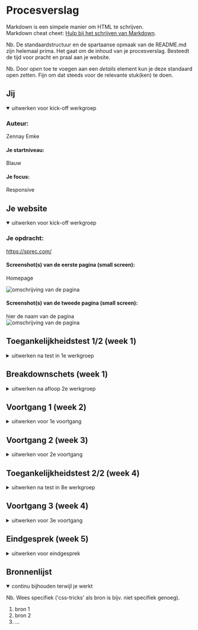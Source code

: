 # Procesverslag
Markdown is een simpele manier om HTML te schrijven.  
Markdown cheat cheet: [Hulp bij het schrijven van Markdown](https://github.com/adam-p/markdown-here/wiki/Markdown-Cheatsheet).

Nb. De standaardstructuur en de spartaanse opmaak van de README.md zijn helemaal prima. Het gaat om de inhoud van je procesverslag. Besteedt de tijd voor pracht en praal aan je website.

Nb. Door *open* toe te voegen aan een *details* element kun je deze standaard open zetten. Fijn om dat steeds voor de relevante stuk(ken) te doen.





## Jij

<details open>
  <summary>uitwerken voor kick-off werkgroep</summary>

  ### Auteur:
  Zennay Emke

  #### Je startniveau:
  Blauw

  #### Je focus:
Responsive
 
</details>





## Je website

<details open>
  <summary>uitwerken voor kick-off werkgroep</summary>

  ### Je opdracht:
  https://sprec.com/

  #### Screenshot(s) van de eerste pagina (small screen): 
  Homepage
  
  <img src="https://imgur.com/wrsExmg" width="375px" alt="omschrijving van de pagina"/>

  #### Screenshot(s) van de tweede pagina (small screen):
  hier de naam van de pagina  
  <img src="https://imgur.com/a/E6AfCB3" width="375px" alt="omschrijving van de pagina"/>
 
</details>



## Toegankelijkheidstest 1/2 (week 1)

<details>
  <summary>uitwerken na test in 1e werkgroep</summary>

  ### Bevindingen
 Het is een wereld van verschil om het web op de manier te gebruiken hoe mindervaliden dit doen.
 Ik hoop dat deze mensen hier beter aan gewend zijn en er minder aan storen dan dat ik dat deed.

  #### Screenreader
 De screenreader was moeilijk te gebruiken, dit had echter niet met
 de toegankelijkheid van de site zelf te maken. 


  #### Muis en Toetsenbord 
  Hier korte omschrijving (met indien nodig afbeeldingen)

  Hier een omschrijving van hoe het opgelost kan worden (met indien nodig afbeeldingen)


  #### Motoriek (shocks, elastiekjes)
Met de schokjes op de hoogste stand was het erg moeilijk om de site gewoonlijk te gebruiken aangezien ik mijn laptop bijna kapot sloeg.
Dit zou je mogelijk kunnen oplossen met een oogtracker aangezien het moeilijk is een muis te gebruiken.


  #### Visueel (brillen, contrast, kleurenblind, dark/light). 
De kleurverschillen maakt niet heel veel uit op Sprec.com
aangezien de site redelijk zwart wit is en er niet elementen worden uitgelicht met kleur behalve de projecten, maar dit creeerd geen extra ongemak voor iemand met een visuele beperking

</details>



## Breakdownschets (week 1)

<details>
  <summary>uitwerken na afloop 2e werkgroep</summary>

  ### de hele pagina: 
  <img src="https://imgur.com/a/95AAcTc" width="375px" alt="breakdown van de hele pagina">

  ### dynamisch deel (bijv menu): 
  <img src="https://imgur.com/a/NFoCVjt" width="375px" alt="breakdown van tweede pagina">

  ### wellicht nog een dynamisch deel (bijv filter): 
  <img src="https://imgur.com/9c0Qv1H" width="375px" alt="Breakdown menu">

</details>





## Voortgang 1 (week 2)

<details>
  <summary>uitwerken voor 1e voortgang</summary>

  ### Stand van zaken
  De code was onvolledig, ik was veel blijven hangen deze week, coderen ging stroef 


  ### Agenda voor meeting
  samen met je groepje opstellen

  | student 1      | student 2          | student 3    | student 4        |
  | ---            | ---                | ---          | ---              |
  | dit bespreken  | en dit             | en ik dit    | en dan ik dat    |
  | en dat ook nog | dit als er tijd is | nog een punt | dit wil ik zeker |
  | ...            | ...                | ...          | ...              |


  ### Verslag van meeting
  hier na afloop snel de uitkomsten van de meeting vastleggen

  - punt 1
  - punt 2
  - nog een punt
  - ...

</details>





## Voortgang 2 (week 3)

<details>
  <summary>uitwerken voor 2e voortgang</summary>

  ### Stand van zaken
  hier dit ging goed & dit was lastig (neem ook screenshots op van delen van je website en code)


  ### Agenda voor meeting
  samen met je groepje opstellen

  | student 1      | student 2          | student 3    | student 4        |
  | ---            | ---                | ---          | ---              |
  | dit bespreken  | en dit             | en ik dit    | en dan ik dat    |
  | en dat ook nog | dit als er tijd is | nog een punt | dit wil ik zeker |
  | ...            | ...                | ...          | ...              |

  Student 1:
Hoe kan ik mijn site responsive maken en de portfolio blokken naast elkaar zetten als het scherm groter word
Hoe krijg ik een streepje achter mijn tekst zoals eerst.
Hoe krijg ik mijn svg logo mooi in het scherm.
  
  Student 2: 
  
  Hoe krijg ik een andere kleur outline geven
  - Hoe kan ik het beste de tekst na het aanvink vakje plaatsen
  - Hoe krijg ik het voor elkaar om een button disabled te maken en vervolgens, abled te maken als er op de aanvinkinput wordt geklikt?
  
  Student 3:
  
  kan ik 2 style sheet gebruiken of moet ik meteen 3 gebruiken?
ziet mijn html en css code er to nu toe er goed uit?  
hoe verandere ik de kleur van de svg bestand in css
  
  
  ### Verslag van meeting
  hier na afloop snel de uitkomsten van de meeting vastleggen

Er zaten veel schoonheids foutjes in mijn code.
De andere waren al een stuk verder met hun code

Het liep uit en er was weinig tijd over voor de vragen die ik had voorbereid.

</details>





## Toegankelijkheidstest 2/2 (week 4)

<details>
  <summary>uitwerken na test in 8e werkgroep</summary>

  ### Bevindingen
 Verbeterd: een introductie tot de pagina met een H1

  #### Screenreader
  Images worden niet voorgelezen omdat het background images zijn.
  ook word image eerder gelezen dan de h2
  


  #### Muis en Toetsenbord 
  Gaat eerst naar navigatie


  #### Motoriek (shocks, elastiekjes)
De website was redelijk bruikbaar omdat de knoppen op normale plekken zitten en normale grootte hebben.
footer knoppen zijn klein dus moeilijk klikbaar.

  #### Visueel (brillen, contrast, kleurenblind, dark/light). 
Bepaalde teksten zijn slecht leesbaar omdat het het font dun is en het contrast wat laag is.

</details>





## Voortgang 3 (week 4)

<details>
  <summary>uitwerken voor 3e voortgang</summary>

  ### Stand van zaken
  hier dit ging goed & dit was lastig (neem ook screenshots op van delen van je website en code)


  ### Agenda voor meeting
  samen met je groepje opstellen

  | student 1      | student 2          | student 3    | student 4        |
  | ---            | ---                | ---          | ---              |
  | dit bespreken  | en dit             | en ik dit    | en dan ik dat    |
  | en dat ook nog | dit als er tijd is | nog een punt | dit wil ik zeker |
  | ...            | ...                | ...          | ...              |


  ### Verslag van meeting
  hier na afloop snel de uitkomsten van de meeting vastleggen

  - punt 1
  - punt 2
  - nog een punt
  - ...

</details>





## Eindgesprek (week 5)

<details>
  <summary>uitwerken voor eindgesprek</summary>

  ### Je uitkomst - karakteristiek screenshots:
  <img src="readme-images/dummy-plaatje.jpg" width="375px" alt="uitomst opdracht 1">


  ### Dit ging goed/Heb ik geleerd: 
  Korte omschrijving met plaatjes

  <img src="readme-images/dummy-plaatje.jpg" width="375px" alt="top">


  ### Dit was lastig/Is niet gelukt:
  Korte omschrijving met plaatjes

  <img src="readme-images/dummy-plaatje.jpg" width="375px" alt="bummer">
</details>





## Bronnenlijst

<details open>
  <summary>continu bijhouden terwijl je werkt</summary>

  Nb. Wees specifiek ('css-tricks' als bron is bijv. niet specifiek genoeg).

  1. bron 1
  2. bron 2
  3. ...

</details>
